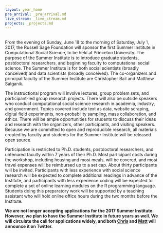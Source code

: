 ```yaml
---
layout: year_home
pre_arrival: _pre_arrival.md
live_stream: _live_stream.md
projects: _projects.md
---
```

<br>
From the evening of Sunday, June 18 to the morning of Saturday, July 1, 2017, the Russell Sage Foundation will sponsor the first Summer Institute in Computational Social Science, to be held at Princeton University. The purpose of the Summer Institute is to introduce graduate students, postdoctoral researchers, and beginning faculty to computational social science. The Summer Institute is for both social scientists (broadly conceived) and data scientists (broadly conceived).  The co-organizers and principal faculty of the Summer Institute are Christopher Bail and Matthew Salganik.

The instructional program will involve lectures, group problem sets, and participant-led group research projects. There will also be outside speakers who conduct computational social science research in academia, industry, and government. Topics covered include text as data, website scraping, digital field experiments, non-probability sampling, mass collaboration, and ethics. There will be ample opportunities for students to discuss their ideas and research with the organizers, other participants, and visiting speakers. Because we are committed to open and reproducible research, all materials created by faculty and students for the Summer Institute will be released open source.

Participation is restricted to Ph.D. students, postdoctoral researchers, and untenured faculty within 7 years of their Ph.D. Most participant costs during the workshop, including housing and most meals, will be covered, and most travel expenses will be reimbursed up to a set cap. About thirty participants will be invited. Participants with less experience with social science research will be expected to complete additional readings in advance of the Institute, and participants with less experience coding will be expected to complete a set of online learning modules on the R programming language. Students doing this preparatory work will be supported by a teaching assistant who will hold online office hours during the two months before the Institute.

**We are not longer accepting applications for the 2017 Summer Institute. However, we plan to have the Summer Institute in future years as well. We will circulate the call for applications widely, and both [Chris](https://twitter.com/chris_bail) and [Matt](https://twitter.com/msalganik) will announce it on Twitter.**

